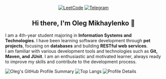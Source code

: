 <div align="center">

[![LeetCode](https://img.shields.io/badge/LeetCode-FFA116?style=for-the-badge&logo=leetcode&logoColor=white)](https://leetcode.com/u/LestFeeD/)
[![Telegram](https://img.shields.io/badge/Telegram-2CA5E0?style=for-the-badge&logo=telegram&logoColor=white)](https://t.me/OlegStrex)

## Hi there, I'm Oleg Mikhaylenko 👋
</div>

 I am a 4th-year student majoring in **Information Systems and Technologies**. I have been learning software development through **pet projects**, focusing on **databases** and building **RESTful web services**.  
I am familiar with various development tools and technologies such as **Git, Maven, and JUnit**. I am an enthusiastic and motivated learner, always ready to improve my skills and contribute to the development process.  

![Oleg's GitHub Profile Summary](http://github-profile-summary-cards.vercel.app/api/cards/stats?username=LestFeeD&theme=github_dark)
![Top Langs](https://github-readme-stats.vercel.app/api/top-langs/?username=LestFeeD&layout=compact&theme=dark)
![Profile Details](http://github-profile-summary-cards.vercel.app/api/cards/profile-details?username=LestFeeD&theme=github_dark)
